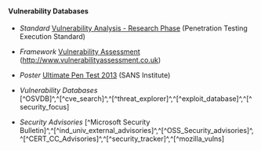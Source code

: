 
#### Vulnerability Databases

  * *Standard* [Vulnerability Analysis -  Research Phase](http://www.pentest-standard.org/index.php/Vulnerability_Analysis#Research) (Penetration Testing Execution Standard)
  
  * *Framework* [Vulnerability Assessment](http://www.vulnerabilityassessment.co.uk/Penetration%20Test.html#FMFreemind_Link_1513945467FM) (http://www.vulnerabilityassessment.co.uk)
  
  * *Poster* [Ultimate Pen Test 2013](https://www.sans.org/security-resources/posters/ultimate-pen-test-2013-45) (SANS Institute)

  * *Vulnerability Databases* [^OSVDB]^,^[^cve_search]^,^[^threat_explorer]^,^[^exploit_database]^,^[^security_focus]

  * *Security Advisories* [^Microsoft Security Bulletin]^,^[^ind_univ_external_advisories]^,^[^OSS_Security_advisories]^,^[^CERT_CC_Advisories]^,^[^security_tracker]^,^[^mozilla_vulns]


